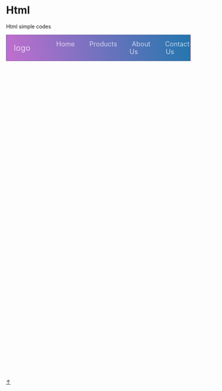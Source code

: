 # Html
Html simple codes
<!DOCTYPE html>
<html>
<head>
	<title>nav test</title>
	<meta charset="utf-8">
  	<meta http-equiv="x-ua-compatible" content="ie=edge">
  	<meta name="viewport" content="width=device-width, initial-scale=1, maximum-scale=1, user-scalable=no">
  	<link rel="stylesheet" href="assets/css/styles.css">
  	<link rel="stylesheet" href="https://cdnjs.cloudflare.com/ajax/libs/font-awesome/4.7.0/css/font-awesome.min.css">
    <script src="assets/js/new.js"></script>
    <link href="//maxcdn.bootstrapcdn.com/font-awesome/4.1.0/css/font-awesome.min.css" rel="stylesheet">
    <style type="text/css">
    	 {
            box-sizing: border-box;
            padding: 0;
            margin: 0;
        }

        body {
            font-family: 'Josefin Sans', sans-serif;
        }

        .navbar {
            font-size: 18px;
            background-image: linear-gradient(260deg, #2376ae 0%, #c16ecf 100%);
            border: 1px solid rgba(0, 0, 0, 0.2);
            padding-bottom: 10px;
        }

        .main-nav {
            list-style-type: none;
            display: none;
        }

        .nav-links,
        .logo {
            text-decoration: none;
            color: rgba(255, 255, 255, 0.7);
        }

        .main-nav li {
            text-align: center;
            margin: 15px auto;
        }

        .logo {
            display: inline-block;
            font-size: 22px;
            margin-top: 10px;
            margin-left: 20px;
        }

        .navbar-toggle {
            position: absolute;
            top: 10px;
            right: 20px;
            cursor: pointer;
            color: rgba(255, 255, 255, 0.8);
            font-size: 24px;
        }

        .active {
            display: block;
        }

        @media screen and (min-width: 768px) {
            .navbar {
                display: flex;
                justify-content: space-between;
                padding-bottom: 0;
                height: 70px;
                align-items: center;
            }

            .main-nav {
                display: flex;
                margin-right: 30px;
                flex-direction: row;
                justify-content: flex-end;
            }

            .main-nav li {
                margin: 0;
            }

            .nav-links {
                margin-left: 40px;
            }

            .logo {
                margin-top: 0;
            }

            .navbar-toggle {
                display: none;
            }

            .logo:hover,
            .nav-links:hover {
                color: rgba(255, 255, 255, 1);
            }
}
    </style>
</head>
<body>
<nav class="navbar">
        <span class="navbar-toggle" id="js-navbar-toggle">
            <i class="fas fa-bars"></i>
        </span>
        <a href="#" class="logo">logo</a>
        <ul class="main-nav" id="js-menu">
            <li>
                <a href="#" class="nav-links">Home</a>
            </li>
            <li>
                <a href="#" class="nav-links">Products</a>
            </li>
            <li>
                <a href="#" class="nav-links">About Us</a>
            </li>
            <li>
                <a href="#" class="nav-links">Contact Us</a>
            </li>
            <li>
                <a href="#" class="nav-links">Blog</a>
            </li>
        </ul>
</nav>
<br><br><br><br><br><br><br><br><br><br><br><br><br><br><br><br><br>
<br><br><br><br><br><br><br><br><br><br><br><br><br><br><br><br><br>
<br><br><br><br><br><br><br><br><br><br><br><br><br><br><br><br><br>
<a href="#" class="crunchify-top">↑</a>

<script src="http://ajax.googleapis.com/ajax/libs/jquery/2.0.0/jquery.min.js"></script>
</script>
 
<script type="text/javascript">
	let mainNav = document.getElementById('js-menu');
let navBarToggle = document.getElementById('js-navbar-toggle');

navBarToggle.addEventListener('click', function () {
  mainNav.classList.toggle('active');
});
</script>

</body>
</html>
